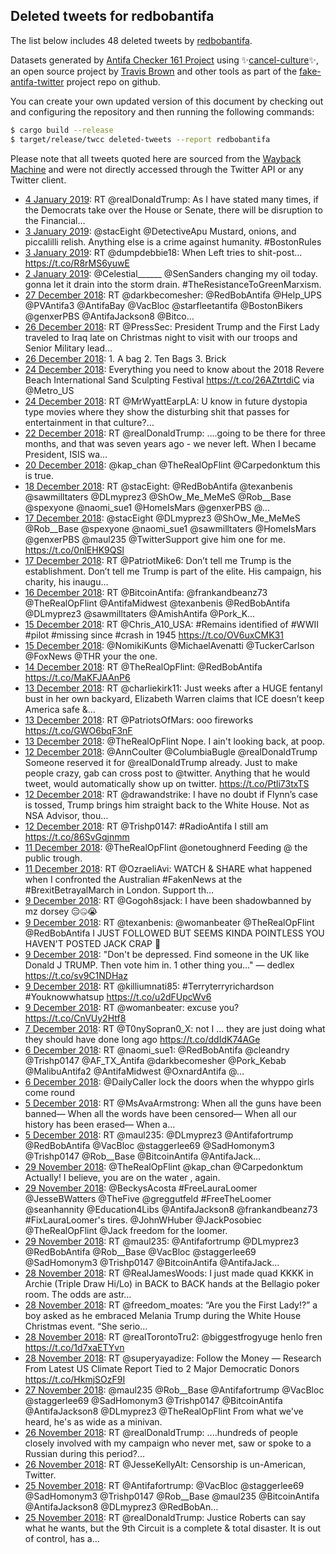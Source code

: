 ## Deleted tweets for redbobantifa

The list below includes 48 deleted tweets by
[redbobantifa](https://twitter.com/redbobantifa).



Datasets generated by [Antifa Checker 161 Project](https://twitter.com/antifacheck161) using ✨[cancel-culture](https://github.com/travisbrown/cancel-culture)✨, an open source project by 
[Travis Brown](https://twitter.com/travisbrown) and other tools as part of the 
[fake-antifa-twitter](https://github.com/antifacheck161/fake-antifa-twitter) project repo on github.

You can create your own updated version of this document by checking out and configuring the
repository and then running the following commands:

```bash
$ cargo build --release
$ target/release/twcc deleted-tweets --report redbobantifa
```

Please note that all tweets quoted here are sourced from the
[Wayback Machine](https://web.archive.org) and were not directly accessed through the Twitter API or
any Twitter client.

* [ 4 January 2019](https://web.archive.org/web/20190104173208/https://twitter.com/RedBobAntifa/status/1081241885501476865): RT @realDonaldTrump: As I have stated many times, if the Democrats take over the House or Senate, there will be disruption to the Financial… <!--1081241885501476865-->
* [ 3 January 2019](https://web.archive.org/web/20190103214625/https://twitter.com/RedBobAntifa/status/1080943490123681793): @stacEight @DetectiveApu Mustard, onions, and piccalilli relish. Anything else is a crime against humanity. #BostonRules <!--1080943490123681793-->
* [ 3 January 2019](https://web.archive.org/web/20190103165703/https://twitter.com/RedBobAntifa/status/1080870668613369858): RT @dumpdebbie18: When Left tries to shit-post... https://t.co/R8rMS6yuwE <!--1080870668613369858-->
* [ 2 January 2019](https://web.archive.org/web/20190102141836/https://twitter.com/RedBobAntifa/status/1080468405503840256): @Celestial______ @SenSanders changing my oil today. gonna let it drain into the storm drain. #TheResistanceToGreenMarxism. <!--1080468405503840256-->
* [27 December 2018](https://web.archive.org/web/20181227033015/https://twitter.com/RedBobAntifa/status/1078130915686187009): RT @darkbecomesher: @RedBobAntifa @Help_UPS @PVAntifa3 @AntifaBay @VacBloc @starfleetantifa @BostonBikers @genxerPBS @AntifaJackson8 @Bitco… <!--1078130915686187009-->
* [26 December 2018](https://web.archive.org/web/20181226194807/https://twitter.com/RedBobAntifa/status/1078014616024870919): RT @PressSec: President Trump and the First Lady traveled to Iraq late on Christmas night to visit with our troops and Senior Military lead… <!--1078014616024870919-->
* [26 December 2018](https://web.archive.org/web/20181226072238/https://twitter.com/RedBobAntifa/status/1077827009005449218): 1. A bag 2. Ten Bags 3. Brick <!--1077827009005449218-->
* [24 December 2018](https://web.archive.org/web/20181224170016/https://twitter.com/RedBobAntifa/status/1077247599470694400): Everything you need to know about the 2018 Revere Beach International Sand Sculpting Festival https://t.co/26AZtrtdiC via @Metro_US <!--1077247599470694400-->
* [24 December 2018](https://web.archive.org/web/20181224064245/https://twitter.com/RedBobAntifa/status/1077092196304805890): RT @MrWyattEarpLA: U know in future dystopia type movies where they show the disturbing shit that passes for entertainment in that culture?… <!--1077092196304805890-->
* [22 December 2018](https://web.archive.org/web/20181222175312/https://twitter.com/RedBobAntifa/status/1076536144832184321): RT @realDonaldTrump: ....going to be there for three months, and that was seven years ago - we never left. When I became President, ISIS wa… <!--1076536144832184321-->
* [20 December 2018](https://web.archive.org/web/20181220061600/https://twitter.com/RedBobAntifa/status/1075635912980291584): @kap_chan @TheRealOpFlint @Carpedonktum this is true. <!--1075635912980291584-->
* [18 December 2018](https://web.archive.org/web/20181218223927/https://twitter.com/RedBobAntifa/status/1075158630545178625): RT @stacEight: @RedBobAntifa @texanbenis @sawmilltaters @DLmyprez3 @ShOw_Me_MeMeS @Rob__Base @spexyone @naomi_sue1 @HomeIsMars @genxerPBS @… <!--1075158630545178625-->
* [17 December 2018](https://web.archive.org/web/20181217164216/https://twitter.com/RedBobAntifa/status/1074706354567290881): @stacEight @DLmyprez3 @ShOw_Me_MeMeS @Rob__Base @spexyone @naomi_sue1 @sawmilltaters @HomeIsMars @genxerPBS @maul235 @TwitterSupport give him one for me.  https://t.co/0nlEHK9QSl <!--1074706354567290881-->
* [17 December 2018](https://web.archive.org/web/20181217112401/https://twitter.com/RedBobAntifa/status/1074626264307302400): RT @PatriotMike6: Don’t tell me Trump is the establishment. Don’t tell me Trump is part of the elite. His campaign, his charity, his inaugu… <!--1074626264307302400-->
* [16 December 2018](https://web.archive.org/web/20181216073210/https://twitter.com/RedBobAntifa/status/1074205529487171584): RT @BitcoinAntifa: @frankandbeanz73 @TheRealOpFlint @AntifaMidwest @texanbenis @RedBobAntifa @DLmyprez3 @sawmilltaters @AmishAntifa @Pork_K… <!--1074205529487171584-->
* [15 December 2018](https://web.archive.org/web/20181215121215/https://twitter.com/RedBobAntifa/status/1073913626921234432): RT @Chris_A10_USA: #Remains identified of #WWII #pilot #missing since #crash in 1945 https://t.co/OV6uxCMK31 <!--1073913626921234432-->
* [15 December 2018](https://web.archive.org/web/20181215064029/https://twitter.com/RedBobAntifa/status/1073830135101562881): @NomikiKunts @MichaelAvenatti @TuckerCarlson @FoxNews @THR your the one. <!--1073830135101562881-->
* [14 December 2018](https://web.archive.org/web/20181214031156/https://twitter.com/RedBobAntifa/status/1073415263914246145): RT @TheRealOpFlint: @RedBobAntifa https://t.co/MaKFJAAnP6 <!--1073415263914246145-->
* [13 December 2018](https://web.archive.org/web/20181213114124/https://twitter.com/RedBobAntifa/status/1073181087537487872): RT @charliekirk11: Just weeks after a HUGE fentanyl bust in her own backyard, Elizabeth Warren claims that ICE doesn’t keep America safe &amp;… <!--1073181087537487872-->
* [13 December 2018](https://web.archive.org/web/20181213044721/https://twitter.com/RedBobAntifa/status/1073076888430612480): RT @PatriotsOfMars: ooo fireworks https://t.co/GWO6bqF3nF <!--1073076888430612480-->
* [13 December 2018](https://web.archive.org/web/20181213013338/https://twitter.com/RedBobAntifa/status/1073028138026852358): @TheRealOpFlint Nope. I ain't looking back, at poop. <!--1073028138026852358-->
* [12 December 2018](https://web.archive.org/web/20181212093250/https://twitter.com/RedBobAntifa/status/1072786344794034176): @AnnCoulter @ColumbiaBugle @realDonaldTrump Someone reserved it for @realDonaldTrump already. Just to make people crazy, gab can cross post to @twitter. Anything that he would tweet, would automatically show up on twitter. https://t.co/Ptli73txTS <!--1072786344794034176-->
* [12 December 2018](https://web.archive.org/web/20181212065143/https://twitter.com/RedBobAntifa/status/1072745798474051584): RT @drawandstrike: I have no doubt if Flynn’s case is tossed, Trump brings him straight back to the White House.   Not as NSA Advisor, thou… <!--1072745798474051584-->
* [12 December 2018](https://web.archive.org/web/20181212020713/https://twitter.com/RedBobAntifa/status/1072674201683791873): RT @Trishp0147: #RadioAntifa I still am https://t.co/86SvGqjnmm <!--1072674201683791873-->
* [11 December 2018](https://web.archive.org/web/20181211202459/https://twitter.com/RedBobAntifa/status/1072588075841282050): @TheRealOpFlint @onetoughnerd Feeding @ the public trough. <!--1072588075841282050-->
* [11 December 2018](https://web.archive.org/web/20181211102559/https://twitter.com/RedBobAntifa/status/1072437332555587589): RT @OzraeliAvi: WATCH &amp; SHARE what happened when I confronted the Australian #FakenNews at the #BrexitBetrayalMarch in London.   Support th… <!--1072437332555587589-->
* [ 9 December 2018](https://web.archive.org/web/20181209182924/https://twitter.com/RedBobAntifa/status/1071834212603445248): RT @Gogoh8sjack: I have been shadowbanned by mz dorsey 😑🤐😭 <!--1071834212603445248-->
* [ 9 December 2018](https://web.archive.org/web/20181209165013/https://twitter.com/RedBobAntifa/status/1071809252321345536): RT @texanbenis: @womanbeater @TheRealOpFlint @RedBobAntifa I JUST FOLLOWED BUT SEEMS KINDA POINTLESS YOU HAVEN'T POSTED JACK CRAP 💩 <!--1071809252321345536-->
* [ 9 December 2018](https://web.archive.org/web/20181209105032/https://twitter.com/RedBobAntifa/status/1071718735042568192): "Don't be depressed. Find someone in the UK like Donald J TRUMP. Then vote him in. 1 other thing you…" — dedlex https://t.co/sv9C1NDHaz <!--1071718735042568192-->
* [ 9 December 2018](https://web.archive.org/web/20181209103120/https://twitter.com/RedBobAntifa/status/1071713903200083969): RT @killiumnati85: #Terryterryrichardson #Youknowwhatsup  https://t.co/u2dFUpcWv6 <!--1071713903200083969-->
* [ 9 December 2018](https://web.archive.org/web/20181209082535/https://twitter.com/RedBobAntifa/status/1071682257180602368): RT @womanbeater: excuse you? https://t.co/CnVUy2Htf8 <!--1071682257180602368-->
* [ 7 December 2018](https://web.archive.org/web/20181207131201/https://twitter.com/RedBobAntifa/status/1071029564774801408): RT @T0nySopran0_X: not I ... they are just doing what they should have done long ago https://t.co/ddIdK74AGe <!--1071029564774801408-->
* [ 6 December 2018](https://web.archive.org/web/20181206033327/https://twitter.com/RedBobAntifa/status/1070521575810699264): RT @naomi_sue1: @RedBobAntifa @cleandry @Trishp0147 @AF_TX_Antifa @darkbecomesher @Pork_Kebab @MalibuAntifa2 @AntifaMidwest @OxnardAntifa @… <!--1070521575810699264-->
* [ 6 December 2018](https://web.archive.org/web/20181206030409/https://twitter.com/RedBobAntifa/status/1070514202220118016): @DailyCaller lock the doors when the whyppo girls come round <!--1070514202220118016-->
* [ 5 December 2018](https://web.archive.org/web/20181205224923/https://twitter.com/RedBobAntifa/status/1070450088110120969): RT @MsAvaArmstrong: When all the guns have been banned— When all the words have been censored— When all our history has been erased— When a… <!--1070450088110120969-->
* [ 5 December 2018](https://web.archive.org/web/20181205085311/https://twitter.com/RedBobAntifa/status/1070239651498287105): RT @maul235: @DLmyprez3 @Antifafortrump @RedBobAntifa @VacBloc @staggerlee69 @SadHomonym3 @Trishp0147 @Rob__Base @BitcoinAntifa @AntifaJack… <!--1070239651498287105-->
* [29 November 2018](https://web.archive.org/web/20181129223559/https://twitter.com/RedBobAntifa/status/1068272388670935041): @TheRealOpFlint @kap_chan @Carpedonktum Actually! I believe, you are on the water , again. <!--1068272388670935041-->
* [29 November 2018](https://web.archive.org/web/20181129220808/https://twitter.com/RedBobAntifa/status/1068265380018364416): @BeckysAcosta #FreeLauraLoomer @JesseBWatters @TheFive @greggutfeld  #FreeTheLoomer @seanhannity @Education4Libs @AntifaJackson8 @frankandbeanz73   #FixLauraLoomer's tires. @JohnWHuber @JackPosobiec @TheRealOpFlint @Jack freedom for the loomer. <!--1068265380018364416-->
* [29 November 2018](https://web.archive.org/web/20181129025926/https://twitter.com/RedBobAntifa/status/1067976300198068224): RT @maul235: @Antifafortrump @DLmyprez3 @RedBobAntifa @Rob__Base @VacBloc @staggerlee69 @SadHomonym3 @Trishp0147 @BitcoinAntifa @AntifaJack… <!--1067976300198068224-->
* [28 November 2018](https://web.archive.org/web/20181128222942/https://twitter.com/RedBobAntifa/status/1067908419565305856): RT @RealJamesWoods: I just made quad KKKK in Archie (Triple Draw Hi/Lo) in BACK to BACK hands at the Bellagio poker room. The odds are astr… <!--1067908419565305856-->
* [28 November 2018](https://web.archive.org/web/20181128211317/https://twitter.com/RedBobAntifa/status/1067889188677328900): RT @freedom_moates: “Are you the First Lady!?” a boy asked as he embraced Melania Trump during the White House Christmas event.  “She serio… <!--1067889188677328900-->
* [28 November 2018](https://web.archive.org/web/20181128041810/https://twitter.com/RedBobAntifa/status/1067633726199394304): RT @realTorontoTru2: @biggestfrogyuge henlo fren https://t.co/1d7xaETYvn <!--1067633726199394304-->
* [28 November 2018](https://web.archive.org/web/20181128020655/https://twitter.com/RedBobAntifa/status/1067600696072114176): RT @superyayadize: Follow the Money — Research From Latest US Climate Report Tied to 2 Major Democratic Donors https://t.co/HkmjSOzF9I <!--1067600696072114176-->
* [27 November 2018](https://web.archive.org/web/20181127175423/https://twitter.com/RedBobAntifa/status/1067476746017083392): @maul235 @Rob__Base @Antifafortrump @VacBloc @staggerlee69 @SadHomonym3 @Trishp0147 @BitcoinAntifa @AntifaJackson8 @DLmyprez3 @TheRealOpFlint From what we've heard, he's as wide as a minivan. <!--1067476746017083392-->
* [26 November 2018](https://web.archive.org/web/20181126214003/https://twitter.com/RedBobAntifa/status/1067171149023457280): RT @realDonaldTrump: ....hundreds of people closely involved with my campaign who never met, saw or spoke to a Russian during this period?… <!--1067171149023457280-->
* [26 November 2018](https://web.archive.org/web/20181126045902/https://twitter.com/RedBobAntifa/status/1066919234930913281): RT @JesseKellyAlt: Censorship is un-American, Twitter. <!--1066919234930913281-->
* [25 November 2018](https://web.archive.org/web/20181125091029/https://twitter.com/RedBobAntifa/status/1066620126496284672): RT @Antifafortrump: @VacBloc @staggerlee69 @SadHomonym3 @Trishp0147 @Rob__Base @maul235 @BitcoinAntifa @AntifaJackson8 @DLmyprez3 @RedBobAn… <!--1066620126496284672-->
* [25 November 2018](https://web.archive.org/web/20181125000932/https://twitter.com/RedBobAntifa/status/1066483991971332096): RT @realDonaldTrump: Justice Roberts can say what he wants, but the 9th Circuit is a complete &amp; total disaster. It is out of control, has a… <!--1066483991971332096-->

